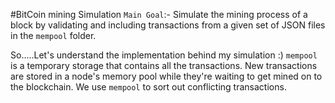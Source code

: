 #BitCoin mining Simulation
`Main Goal`:- Simulate the mining process of a block by validating and including transactions from a given set of JSON files in the `mempool` folder.

So.....Let's understand the implementation behind my simulation :)
`mempool` is a temporary storage that contains all the transactions. New transactions are stored in a node's memory pool while they're waiting to get mined on to the blockchain. We use `mempool` to sort out conflicting transactions.

